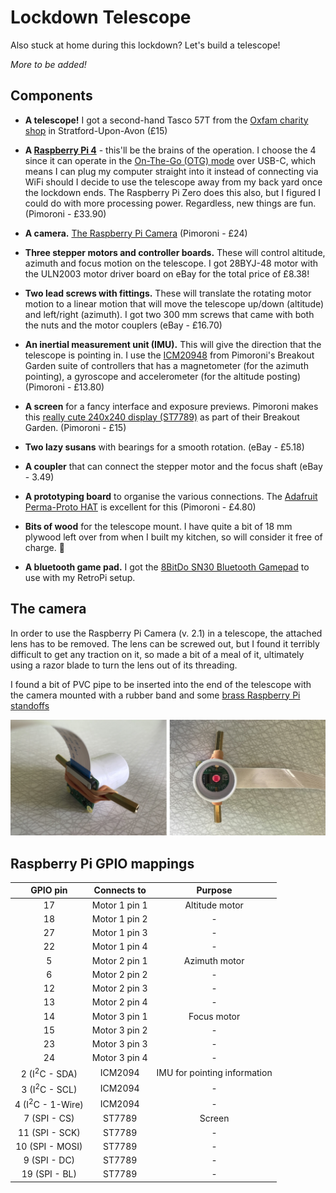 # Lockdown Telescope

Also stuck at home during this lockdown? Let's build a telescope! 

_More to be added!_


## Components
* **A telescope!** I got a second-hand Tasco 57T from the [Oxfam charity shop](https://www.oxfam.org.uk/) in Stratford-Upon-Avon (£15) 

* **A [Raspberry Pi 4](https://shop.pimoroni.com/products/raspberry-pi-4?variant=29157087412307)** - this'll be the brains of the operation. I choose the 4 since it can operate in the [On-The-Go (OTG) mode](https://en.wikipedia.org/wiki/USB_On-The-Go) over USB-C, which means I can plug my computer straight into it instead of connecting via WiFi should I decide to use the telescope away from my back yard once the lockdown ends. The Raspberry Pi Zero does this also, but I figured I could do with more processing power. Regardless, new things are fun. (Pimoroni - £33.90)

* **A camera.** [The Raspberry Pi Camera](https://shop.pimoroni.com/products/raspberry-pi-camera-module-v2-1-with-mount?variant=19833929735) (Pimoroni - £24)

* **Three stepper motors and controller boards.** These will control altitude, azimuth and focus motion on the telescope. I got 28BYJ-48 motor with the ULN2003 motor driver board on eBay for the total price of £8.38! 

* **Two lead screws with fittings.** These will translate the rotating motor motion to a linear motion that will move the telescope up/down (altitude) and left/right (azimuth). I got two 300 mm screws that came with both the nuts and the motor couplers (eBay  - £16.70)

* **An inertial measurement unit (IMU).** This will give the direction that the telescope is pointing in. I use the [ICM20948](https://shop.pimoroni.com/products/icm20948) from Pimoroni's Breakout Garden suite of controllers that has a magnetometer (for the azimuth pointing), a gyroscope and accelerometer (for the altitude posting) (Pimoroni - £13.80)

* **A screen** for a fancy interface and exposure previews. Pimoroni makes this [really cute 240x240 display (ST7789)](https://shop.pimoroni.com/products/1-3-spi-colour-lcd-240x240-breakout) as part of their Breakout Garden. (Pimoroni - £15)

* **Two lazy susans** with bearings for a smooth rotation. (eBay - £5.18)

* **A coupler** that can connect the stepper motor and the focus shaft (eBay - 3.49)

* **A prototyping board** to organise the various connections. The [Adafruit Perma-Proto HAT](https://shop.pimoroni.com/products/adafruit-perma-proto-hat-for-pi-mini-kit?variant=1038451613) is excellent for this (Pimoroni - £4.80)

* **Bits of wood** for the telescope mount. I have quite a bit of 18 mm plywood left over from when I built my kitchen, so will consider it free of charge. 🌳

* **A bluetooth game pad.** I got the [8BitDo SN30 Bluetooth Gamepad](https://shop.pimoroni.com/products/8bitdo-sn30-bluetooth-gamepad?variant=30713757597779) to use with my RetroPi setup. 

## The camera 

In order to use the Raspberry Pi Camera (v. 2.1) in a telescope, the attached lens has to be removed. The lens can be screwed out, but I found it terribly difficult to get any traction on it, so made a bit of a meal of it, ultimately using a razor blade to turn the lens out of its threading. 

I found a bit of PVC pipe to be inserted into the end of the telescope with the camera mounted with a rubber band and some [brass Raspberry Pi standoffs](https://www.amazon.co.uk/Geekworm-Raspberry-Installation-Standoff-Accessories/dp/B07MN2GY6Y/)

![Camera mounting](/images/camera.jpg)


## Raspberry Pi GPIO mappings

| GPIO pin | Connects to  | Purpose |
|:----------------:|:-------------:|:-------:|
|        17        | Motor 1 pin 1 | Altitude motor |
|        18        | Motor 1 pin 2 |     -    |
|        27        | Motor 1 pin 3 |     -    |
|        22        | Motor 1 pin 4 |     -    |
|        5         | Motor 2 pin 1 | Azimuth motor |
|        6         | Motor 2 pin 2 |    -     |
|        12        | Motor 2 pin 3 |    -     |
|        13        | Motor 2 pin 4 |    -     |
|        14        | Motor 3 pin 1 |Focus motor|
|        15        | Motor 3 pin 2 |     -    |
|        23        | Motor 3 pin 3 |     -    |
|        24        | Motor 3 pin 4 |     -    |
|        2 (I<sup>2</sup>C - SDA)        | ICM2094      |IMU for pointing information |
|        3 (I<sup>2</sup>C - SCL)        | ICM2094      | - |
|        4 (I<sup>2</sup>C - 1-Wire)        | ICM2094      | - |
| 	 7 (SPI - CS)	| ST7789	| Screen |
| 	 11 (SPI - SCK)	| ST7789	| - |
| 	 10 (SPI - MOSI)	| ST7789	| - |
| 	 9 (SPI - DC)	| ST7789	| - |
| 	 19 (SPI - BL)	| ST7789	| - |






